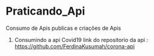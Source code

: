 # Praticando_Api
Consumo de Apis publicas e criações de Apis
1. Consumindo a api Covid19
link do repositorio da api : https://github.com/FerdinaKusumah/corona-api
